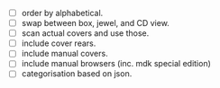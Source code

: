 * [ ] order by alphabetical.
* [ ] swap between box, jewel, and CD view.
* [ ] scan actual covers and use those.
* [ ] include cover rears.
* [ ] include manual covers.
* [ ] include manual browsers (inc. mdk special edition)
* [ ] categorisation based on json.